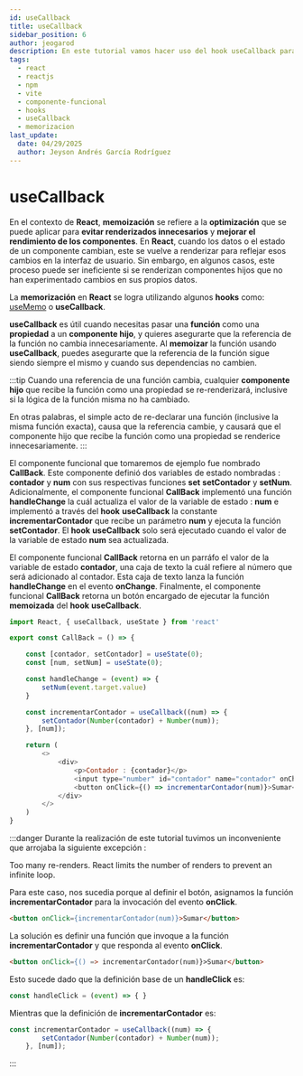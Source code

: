 ```yaml
---
id: useCallback
title: useCallback
sidebar_position: 6
author: jeogarod
description: En este tutorial vamos hacer uso del hook useCallback para memorizar una función en un proyecto ReactJS
tags:
  - react
  - reactjs
  - npm
  - vite
  - componente-funcional
  - hooks
  - useCallback
  - memorizacion
last_update:
  date: 04/29/2025
  author: Jeyson Andrés García Rodríguez
---
```


# useCallback

En el contexto de **React**, **memoización** se refiere a la **optimización** que se puede aplicar para **evitar renderizados innecesarios** y **mejorar el rendimiento de los componentes**. En **React**, cuando los datos o el estado de un componente cambian, este se vuelve a renderizar para reflejar esos cambios en la interfaz de usuario. Sin embargo, en algunos casos, este proceso puede ser ineficiente si se renderizan componentes hijos que no han experimentado cambios en sus propios datos.

La **memorización** en **React** se logra utilizando algunos **hooks** como: [useMemo](/docs/programacion/reactjs/hooks/useMemo.md) o **useCallback**. 

**useCallback** es útil cuando necesitas pasar una **función** como una **propiedad** a un **componente hijo**, y quieres asegurarte que la referencia de la función no cambia innecesariamente. Al **memoizar** la función usando **useCallback**, puedes asegurarte que la referencia de la función sigue siendo siempre el mismo y cuando sus dependencias no cambien.

:::tip
Cuando una referencia de una función cambia, cualquier **componente hijo** que recibe la función como una propiedad se re-renderizará, inclusive si la lógica de la función misma no ha cambiado.

En otras palabras, el simple acto de re-declarar una función (inclusive la misma función exacta), causa que la referencia cambie, y causará que el componente hijo que recibe la función como una propiedad se renderice innecesariamente.
:::

El componente funcional que tomaremos de ejemplo fue nombrado **CallBack**. Este componente definió dos variables de estado nombradas : **contador** y **num** con sus respectivas funciones **set** **setContador** y **setNum**. Adicionalmente, el componente funcional **CallBack** implementó una función **handleChange** la cuál actualiza el valor de la variable de estado : **num** e implementó a través del **hook** **useCallback** la constante **incrementarContador** que recibe un parámetro **num** y ejecuta la función **setContador**. El **hook** **useCallback** solo será ejecutado cuando el valor de la variable de estado **num** sea actualizada. 

El componente funcional **CallBack** retorna en un parráfo el valor de la variable de estado **contador**, una caja de texto la cuál refiere al número que será adicionado al contador. Esta caja de texto lanza la función **handleChange** en el evento **onChange**. Finalmente, el componente funcional **CallBack** retorna un botón encargado de ejecutar la función **memoizada** del **hook** **useCallback**. 

```javascript title="/src/CallBack.jsx"
import React, { useCallback, useState } from 'react'

export const CallBack = () => {

    const [contador, setContador] = useState(0);
    const [num, setNum] = useState(0);

    const handleChange = (event) => {
        setNum(event.target.value)
    }

    const incrementarContador = useCallback((num) => {
        setContador(Number(contador) + Number(num));
    }, [num]);

    return (
        <>
            <div>
                <p>Contador : {contador}</p>
                <input type="number" id="contador" name="contador" onChange={handleChange} value={num} placeholder='Digite el valor a sumar al contador'/>
                <button onClick={() => incrementarContador(num)}>Sumar</button>
            </div>
        </>
    )
}
```

:::danger
Durante la realización de este tutorial tuvimos un inconveniente que arrojaba la siguiente excepción :

Too many re-renders. React limits the number of renders to prevent an infinite loop.

Para este caso, nos sucedia porque al definir el botón, asignamos la función **incrementarContador** para la invocación del evento **onClick**. 

```html
<button onClick={incrementarContador(num)}>Sumar</button>
```

La solución es definir una función que invoque a la función **incrementarContador** y que responda al evento **onClick**.

```html
<button onClick={() => incrementarContador(num)}>Sumar</button>
```

Esto sucede dado que la definición base de un **handleClick** es:

```javascript
const handleClick = (event) => { }
```

Mientras que la definición de **incrementarContador** es:

```javascript
const incrementarContador = useCallback((num) => {
        setContador(Number(contador) + Number(num));
    }, [num]);
```
:::